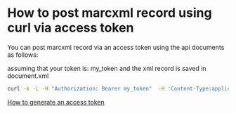 # How to post marcxml record using curl via access token

You can post marcxml record via an access token using the api documents as follows:

assuming that your token is: my_token and the xml record is saved in document.xml

```bash
curl -k -L -H "Authorization: Bearer my_token"  -H 'Content-Type:application/marcxml+xml' --data-binary "@./document.xml" -POST https://~/api/documents/
```

[How to generate an access token](permissions/generate_oauth_token.md)

